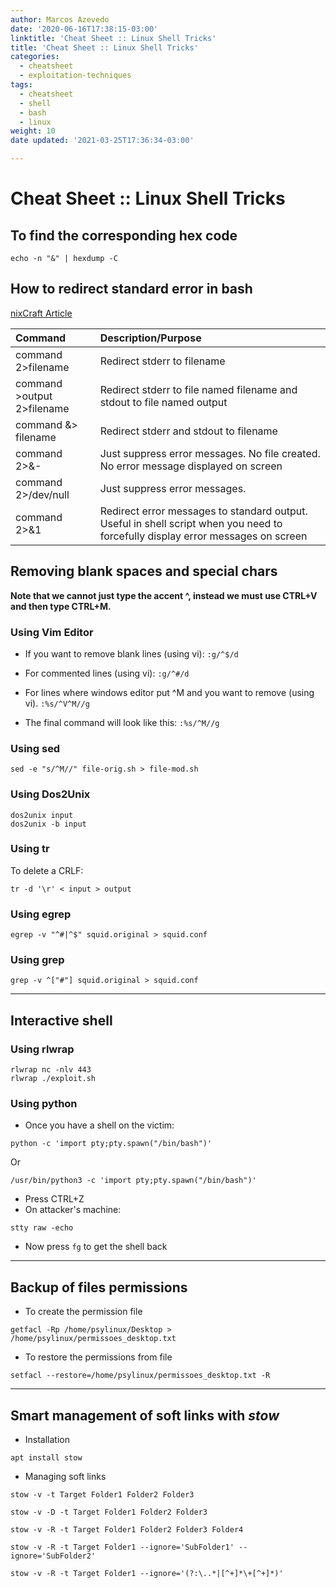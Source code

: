 ```yaml
---
author: Marcos Azevedo
date: '2020-06-16T17:38:15-03:00'
linktitle: 'Cheat Sheet :: Linux Shell Tricks'
title: 'Cheat Sheet :: Linux Shell Tricks'
categories:
  - cheatsheet
  - exploitation-techniques
tags:
  - cheatsheet
  - shell
  - bash
  - linux
weight: 10
date updated: '2021-03-25T17:36:34-03:00'

---
```



# Cheat Sheet :: Linux Shell Tricks

## To find the corresponding hex code
```
echo -n "&" | hexdump -C
```

## How to redirect standard error in bash

[nixCraft Article](https://www.cyberciti.biz/faq/how-to-redirect-standard-error-in-bash/)

| Command | Description/Purpose |
|:--|:--|
| command 2>filename | Redirect stderr to filename |
| command >output 2>filename | Redirect stderr to file named filename and stdout to file named output |
| command &> filename | Redirect stderr and stdout to filename |
| command 2>&- | Just suppress error messages. No file created. No error message displayed on screen |
| command 2>/dev/null | Just suppress error messages. |
| command 2>&1 | Redirect error messages to standard output. Useful in shell script when you need to forcefully display error messages on screen |


## Removing blank spaces and special chars

**Note that we cannot just type the accent ^, instead we must use CTRL+V and then type CTRL+M.**

### Using Vim Editor
- If you want to remove blank lines (using vi):
`:g/^$/d`

- For commented lines (using vi):
`:g/^#/d`

- For lines where windows editor put ^M and you want to remove (using vi).
`:%s/^V^M//g`

- The final command will look like this:
`:%s/^M//g`

### Using sed
```
sed -e "s/^M//" file-orig.sh > file-mod.sh
```

### Using Dos2Unix
```
dos2unix input
dos2unix -b input
```

### Using tr
To delete a CRLF:
```
tr -d '\r' < input > output
```

### Using egrep
````
egrep -v "^#|^$" squid.original > squid.conf
````

### Using grep
```
grep -v ^["#"] squid.original > squid.conf
```

---

## Interactive shell

### Using rlwrap
```
rlwrap nc -nlv 443
rlwrap ./exploit.sh
```

### Using python
- Once you have a shell on the victim:
```
python -c 'import pty;pty.spawn("/bin/bash")'
```
Or
```
/usr/bin/python3 -c 'import pty;pty.spawn("/bin/bash")'
```

- Press CTRL+Z
- On attacker's machine:
```
stty raw -echo
```

- Now press `fg` to get the shell back

---

## Backup of files permissions

- To create the permission file
```
getfacl -Rp /home/psylinux/Desktop > /home/psylinux/permissoes_desktop.txt
```

- To restore the permissions from file
```
setfacl --restore=/home/psylinux/permissoes_desktop.txt -R
```

---

## Smart management of soft links with _stow_
- Installation

```
apt install stow
```

- Managing soft links
```
stow -v -t Target Folder1 Folder2 Folder3
```

```
stow -v -D -t Target Folder1 Folder2 Folder3
```

```
stow -v -R -t Target Folder1 Folder2 Folder3 Folder4
```

```
stow -v -R -t Target Folder1 --ignore='SubFolder1' --ignore='SubFolder2'
```

```
stow -v -R -t Target Folder1 --ignore='(?:\..*|[^+]*\+[^+]*)'
```
